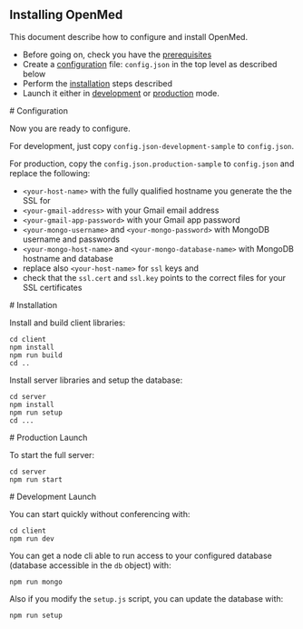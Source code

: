 ## Installing OpenMed

This document describe how to configure and install OpenMed.

- Before going on, check you have the [prerequisites](PREREQ.md)
- Create a [configuration](#configuration) file: `config.json` in the top level as described below
- Perform the [installation](#installation) steps described
- Launch it either in [development](#development) or [production](#production) mode.

<a name="configuration"/>
# Configuration

Now you are ready to configure.

For development, just copy `config.json-development-sample` to `config.json`. 

For production, copy the `config.json.production-sample` to `config.json` and replace the following:

- `<your-host-name>` with the fully qualified hostname you generate the the SSL for 
- `<your-gmail-address>` with your Gmail email address
- `<your-gmail-app-password>` with your Gmail app password
- `<your-mongo-username>` and `<your-mongo-password>` with MongoDB username and passwords
- `<your-mongo-host-name>` and `<your-mongo-database-name>` with MongoDB hostname and database
- replace also `<your-host-name>` for `ssl` keys and 
- check that the `ssl.cert` and `ssl.key` points to the correct files for your SSL certificates

<a name="installation"/>
# Installation

Install and build client libraries:

```
cd client
npm install
npm run build
cd ..
```

Install server libraries and setup the database:

```
cd server
npm install
npm run setup
cd ...
```

<a name="production"/>
# Production Launch

To start the full server:

```
cd server
npm run start
```

<a name="development"/>
# Development Launch

You can start quickly without conferencing with:

```
cd client
npm run dev
```

You can get a node cli able to run access to your configured database (database accessible in the `db` object) with:

```
npm run mongo
```

Also if you modify the `setup.js` script, you can update the database with: 

```
npm run setup
```
